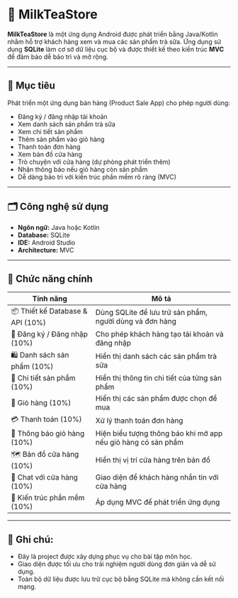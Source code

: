 
# 🧋 MilkTeaStore

**MilkTeaStore** là một ứng dụng Android được phát triển bằng Java/Kotlin nhằm hỗ trợ khách hàng xem và mua các sản phẩm trà sữa. Ứng dụng sử dụng **SQLite** làm cơ sở dữ liệu cục bộ và được thiết kế theo kiến trúc **MVC** để đảm bảo dễ bảo trì và mở rộng.

---

## 🎯 Mục tiêu
Phát triển một ứng dụng bán hàng (Product Sale App) cho phép người dùng:
- Đăng ký / đăng nhập tài khoản
- Xem danh sách sản phẩm trà sữa
- Xem chi tiết sản phẩm
- Thêm sản phẩm vào giỏ hàng
- Thanh toán đơn hàng
- Xem bản đồ cửa hàng
- Trò chuyện với cửa hàng (dự phòng phát triển thêm)
- Nhận thông báo nếu giỏ hàng còn sản phẩm
- Dễ dàng bảo trì với kiến trúc phần mềm rõ ràng (MVC)

---

## 🗂️ Công nghệ sử dụng
- **Ngôn ngữ:** Java hoặc Kotlin
- **Database:** SQLite
- **IDE:** Android Studio
- **Architecture:** MVC

---

## 🔧 Chức năng chính

| Tính năng | Mô tả |
|----------|-------|
| 📦 Thiết kế Database & API (10%) | Dùng SQLite để lưu trữ sản phẩm, người dùng và đơn hàng |
| 🔐 Đăng ký / Đăng nhập (10%) | Cho phép khách hàng tạo tài khoản và đăng nhập |
| 🛍️ Danh sách sản phẩm (10%) | Hiển thị danh sách các sản phẩm trà sữa |
| 🔎 Chi tiết sản phẩm (10%) | Hiển thị thông tin chi tiết của từng sản phẩm |
| 🛒 Giỏ hàng (10%) | Hiển thị các sản phẩm được chọn để mua |
| 💳 Thanh toán (10%) | Xử lý thanh toán đơn hàng |
| 🔔 Thông báo giỏ hàng (10%) | Hiện biểu tượng thông báo khi mở app nếu giỏ hàng có sản phẩm |
| 🗺️ Bản đồ cửa hàng (10%) | Hiển thị vị trí cửa hàng trên bản đồ |
| 💬 Chat với cửa hàng (10%) | Giao diện để khách hàng nhắn tin với cửa hàng |
| 🧠 Kiến trúc phần mềm (10%) | Áp dụng MVC để phát triển ứng dụng |

---

## 📌 Ghi chú:
- Đây là project được xây dựng phục vụ cho bài tập môn học.
- Giao diện được tối ưu cho trải nghiệm người dùng đơn giản và dễ sử dụng.
- Toàn bộ dữ liệu được lưu trữ cục bộ bằng SQLite mà không cần kết nối mạng.
